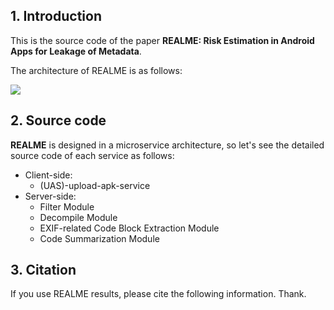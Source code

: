 ## 1. Introduction

This is the source code of the paper **REALME: Risk Estimation in Android Apps for Leakage of Metadata**.

The architecture of REALME is as follows:

<img src="https://github.com/research-mobile-security/REALME/blob/main/images/realme-architecture-1.png">

## 2. Source code

**REALME** is designed in a microservice architecture, so let's see the detailed source code of each service as follows:

- Client-side:
    - (UAS)-upload-apk-service
- Server-side:
    - Filter Module
    - Decompile Module
    - EXIF-related Code Block Extraction Module
    - Code Summarization Module

## 3. Citation
If you use REALME results, please cite the following information. Thank.